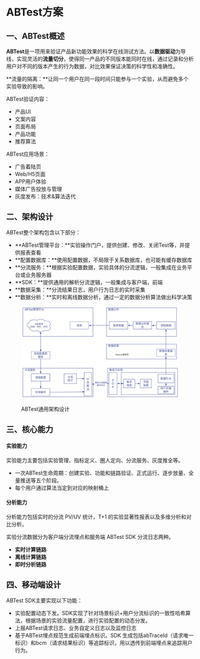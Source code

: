 # ABTest方案

## 一、ABTest概述

**ABTest**是一项用来验证产品新功能效果的科学在线测试方法。以**数据驱动**为导线，实现灵活的**流量切分**，使得同一产品的不同版本能同时在线，通过记录和分析用户对不同的版本产生的行为数据，对比效果保证决策的科学性和准确性。

**流量的隔离：**让同一个用户在同一段时间只能参与一个实验，从而避免多个实验导致的影响。



ABTest验证内容：

* 产品UI
* 文案内容
* 页面布局
* 产品功能
* 推荐算法

ABTest应用场景：

* 广告着陆页
* Web/H5页面
* APP用户体验
* 媒体广告投放与管理
* 灰度发布：技术&算法迭代

## 二、架构设计

ABTest整个架构包含以下部分：

* **ABTest管理平台：**实验操作门户，提供创建、修改、关闭Test等，并提供报表查看
* **配置数据库：**使用配置数据，不局限于关系数据库，也可能有缓存数据库
* **分流服务：**根据实验配置数据，实验具体的分流逻辑，一般集成在业务平台或业务服务器
* **SDK：**提供通用的解析分流逻辑，一般集成与客户端，前端
* **数据采集：**分流结果日志，用户行为日志的实时采集
* **数据分析：**实时和离线数据分析，通过一定的数据分析算法做出科学决策

<figure><img src="../.gitbook/assets/image (5).png" alt=""><figcaption><p>ABTest通用架构设计</p></figcaption></figure>

## 三、核心能力

#### 实验能力

实验能力主要包括实验管理、指标定义、圈人定向、分流服务、灰度推全等。

* 一次ABTest生命周期：创建实验、功能和链路验证、正式运行、逐步放量、全量推送等五个阶段。
* 每个用户通过算法当定到对应的映射桶上

#### 分析能力

分析能力包括实时的分流 PV/UV 统计，T+1 的实验显著性报表以及多维分析和对比分析。

实验分流数据分为客户端分流埋点和服务端 ABTest SDK 分流日志两种。

* **实时计算链路**
* **离线计算链路**
* **即时分析链路**

## 四、移动端设计

ABTest SDK主要实现以下功能：

* 实验配置动态下发。SDK实现了针对场景标识+用户分流标识的一致性哈希算法，根据场景的实验流量配置，进行实验配置的动态分发。
* 上报ABTest请求日志、业务自定义日志以及监控日志
* 基于ABTest埋点规范生成前端埋点标识。SDK 生成包括abTraceId（请求唯一标识）和bcm（请求结果标识）等追踪标识，用以透传到前端埋点来追踪用户行为。







































